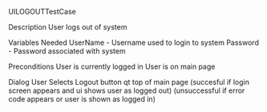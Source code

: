 UILOGOUTTestCase

Description
User logs out of system

Variables Needed
UserName - Username used to login to system
Password - Password associated with system

Preconditions
User is currently logged in
User is on main page

Dialog
User Selects Logout button qt top of main page
	(succesful if login screen appears and ui shows user as logged out)
	(unsuccessful if error code appears or user is shown as logged in)
